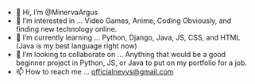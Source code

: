 - 👋 Hi, I’m @MinervaArgus
- 👀 I’m interested in ... Video Games, Anime, Coding Obviously, and finding new technology online.
- 🌱 I’m currently learning ... Python, Django, Java, JS, CSS, and HTML (Java is my best language right now)
- 💞️ I’m looking to collaborate on ... Anything that would be a good beginner project in Python, JS, or Java to put on my portfolio for a job.
- 📫 How to reach me ... officialnevvs@gmail.com
